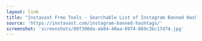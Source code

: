 ```yaml
---
layout: link
title: "Instavast Free Tools - Searchable List of Instagram Banned Hashtags"
source: 'https://instavast.com/instagram-banned-hashtags/'
screenshot: 'screenshots/80f300da-eb84-40aa-8974-869c3bc17d74.jpg'
---
```


